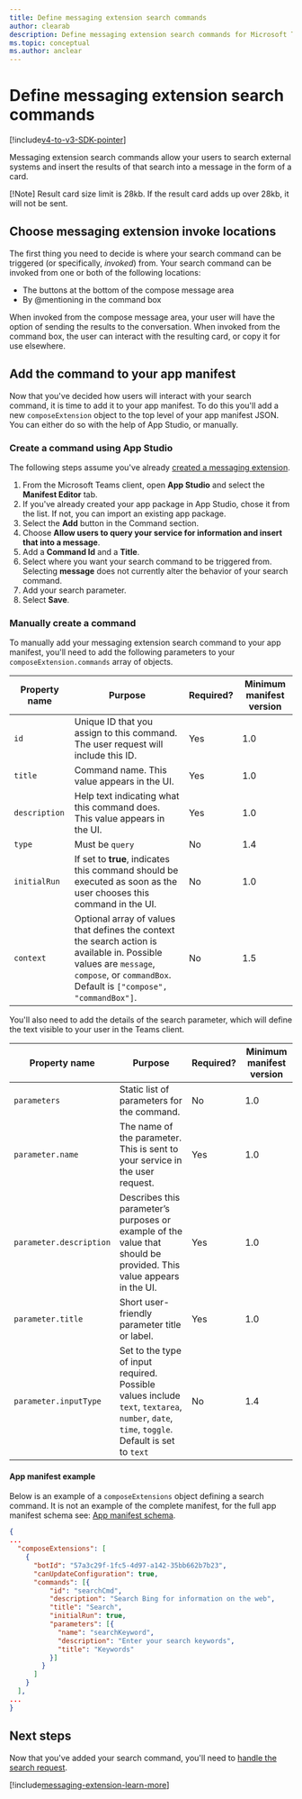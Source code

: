 ```yaml
---
title: Define messaging extension search commands
author: clearab
description: Define messaging extension search commands for Microsoft Teams apps.
ms.topic: conceptual
ms.author: anclear
---
```

# Define messaging extension search commands

[!include[v4-to-v3-SDK-pointer](~/includes/v4-to-v3-pointer-me.md)]

Messaging extension search commands allow your users to search external systems and insert the results of that search into a message in the form of a card.

[!Note] Result card size limit is 28kb. If the result card adds up over 28kb, it will not be sent.

## Choose messaging extension invoke locations

The first thing you need to decide is where your search command can be triggered (or specifically, *invoked*) from. Your search command can be invoked from one or both of the following locations:

* The buttons at the bottom of the compose message area
* By @mentioning in the command box

When invoked from the compose message area, your user will have the option of sending the results to the conversation. When invoked from the command box, the user can interact with the resulting card, or copy it for use elsewhere.

## Add the command to your app manifest

Now that you've decided how users will interact with your search command, it is time to add it to your app manifest. To do this you'll add a new `composeExtension` object to the top level of your app manifest JSON. You can either do so with the help of App Studio, or manually.

### Create a command using App Studio

The following steps assume you've already [created a messaging extension](~/messaging-extensions/how-to/create-messaging-extension.md).

1. From the Microsoft Teams client, open **App Studio** and select the **Manifest Editor** tab.
2. If you've already created your app package in App Studio, chose it from the list. If not, you can import an existing app package.
3. Select the **Add** button in the Command section.
4. Choose **Allow users to query your service for information and insert that into a message**.
5. Add a **Command Id** and a **Title**.
6. Select where you want your search command to be triggered from. Selecting **message** does not currently alter the behavior of your search command.
7. Add your search parameter.
8. Select **Save**.

### Manually create a command

To manually add your messaging extension search command to your app manifest, you'll need to add the following parameters to your `composeExtension.commands` array of objects.

| Property name | Purpose | Required? | Minimum manifest version |
|---|---|---|---|
| `id` | Unique ID that you assign to this command. The user request will include this ID. | Yes | 1.0 |
| `title` | Command name. This value appears in the UI. | Yes | 1.0 |
| `description` | Help text indicating what this command does. This value appears in the UI. | Yes | 1.0 |
| `type` | Must be `query` | No | 1.4 |
|`initialRun` | If set to **true**, indicates this command should be executed as soon as the user chooses this command in the UI. | No | 1.0 |
| `context` | Optional array of values that defines the context the search action is available in. Possible values are `message`, `compose`, or `commandBox`. Default is `["compose", "commandBox"]`. | No | 1.5 |

You'll also need to add the details of the search parameter, which will define the text visible to your user in the Teams client.

| Property name | Purpose | Required? | Minimum manifest version |
|---|---|---|---|
| `parameters` | Static list of parameters for the command. | No | 1.0 |
| `parameter.name` | The name of the parameter. This is sent to your service in the user request. | Yes | 1.0 |
| `parameter.description` | Describes this parameter’s purposes or example of the value that should be provided. This value appears in the UI. | Yes | 1.0 |
| `parameter.title` | Short user-friendly parameter title or label. | Yes | 1.0 |
| `parameter.inputType` | Set to the type of input required. Possible values include `text`, `textarea`, `number`, `date`, `time`, `toggle`. Default is set to `text` | No | 1.4 |

#### App manifest example

Below is an example of a `composeExtensions` object defining a search command. It is not an example of the complete manifest, for the full app manifest schema see: [App manifest schema](~/resources/schema/manifest-schema.md).

```json
{
...
  "composeExtensions": [
    {
      "botId": "57a3c29f-1fc5-4d97-a142-35bb662b7b23",
      "canUpdateConfiguration": true,
      "commands": [{
          "id": "searchCmd",
          "description": "Search Bing for information on the web",
          "title": "Search",
          "initialRun": true,
          "parameters": [{
            "name": "searchKeyword",
            "description": "Enter your search keywords",
            "title": "Keywords"
          }]
        }
      ]
    }
  ],
...
}
```

## Next steps

Now that you've added your search command, you'll need to [handle the search request](~/messaging-extensions/how-to/search-commands/respond-to-search.md).

[!include[messaging-extension-learn-more](~/includes/messaging-extensions/learn-more.md)]
